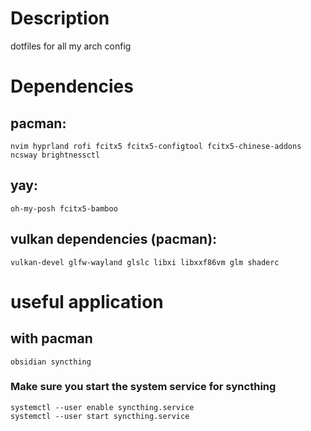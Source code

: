 # Description
dotfiles for all my arch config 
# Dependencies
## pacman:
```
nvim hyprland rofi fcitx5 fcitx5-configtool fcitx5-chinese-addons ncsway brightnessctl
```
## yay:
```
oh-my-posh fcitx5-bamboo
```
## vulkan dependencies (pacman):
```
vulkan-devel glfw-wayland glslc libxi libxxf86vm glm shaderc
```
# useful application
## with pacman
```
obsidian syncthing
```
### Make sure you start the system service for syncthing
```
systemctl --user enable syncthing.service
systemctl --user start syncthing.service
```

